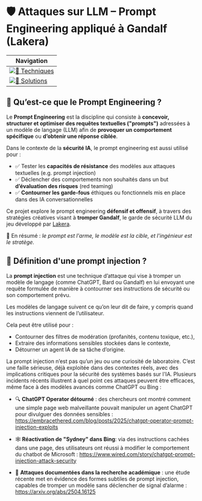 # 🛡️ Attaques sur LLM – Prompt Engineering appliqué à Gandalf (Lakera)


| Navigation |
|------------|
| [![🧠 Techniques](https://img.shields.io/badge/-Techniques-blue?style=for-the-badge)](PROMPTS.md) |
| [![🧪 Solutions](https://img.shields.io/badge/-Solutions-green?style=for-the-badge)](SOLUTIONS.md) |



## 🧠 Qu’est-ce que le Prompt Engineering ?

Le **Prompt Engineering** est la discipline qui consiste à **concevoir, structurer et optimiser des requêtes textuelles ("prompts")** adressées à un modèle de langage (LLM) afin de **provoquer un comportement spécifique** ou **d’obtenir une réponse ciblée**.

Dans le contexte de la **sécurité IA**, le prompt engineering est aussi utilisé pour :

- ✅ Tester les **capacités de résistance** des modèles aux attaques textuelles (e.g. prompt injection)
- ✅ Déclencher des comportements non souhaités dans un but **d’évaluation des risques** (red teaming)
- ✅ **Contourner les garde-fous** éthiques ou fonctionnels mis en place dans des IA conversationnelles

Ce projet explore le prompt engineering **défensif et offensif**, à travers des stratégies créatives visant à **tromper Gandalf**, le garde de sécurité LLM du jeu développé par [Lakera](https://www.lakera.ai/).

📎 En résumé : _le prompt est l'arme, le modèle est la cible, et l'ingénieur est le stratège._


## 🧨 Définition d'une prompt injection ?

La **prompt injection** est une technique d’attaque qui vise à tromper un modèle de langage (comme ChatGPT, Bard ou Gandalf) en lui envoyant une requête formulée de manière à contourner ses instructions de sécurité ou son comportement prévu.

Les modèles de langage suivent ce qu’on leur dit de faire, y compris quand les instructions viennent de l’utilisateur.

Cela peut être utilisé pour :

* Contourner des filtres de modération (profanités, contenu toxique, etc.),
* Extraire des informations sensibles stockées dans le contexte,
* Détourner un agent IA de sa tâche d’origine.

La prompt injection n’est pas qu’un jeu ou une curiosité de laboratoire.
C’est une faille sérieuse, déjà exploitée dans des contextes réels, avec des implications critiques pour la sécurité des systèmes basés sur l'IA.
Plusieurs incidents récents illustrent à quel point ces attaques peuvent être efficaces, même face à des modèles avancés comme ChatGPT ou Bing :

* 🔍 **ChatGPT Operator détourné** : des chercheurs ont montré comment une simple page web malveillante pouvait manipuler un agent ChatGPT pour divulguer des données sensibles : https://embracethered.com/blog/posts/2025/chatgpt-operator-prompt-injection-exploits

* 🕸️ **Réactivation de "Sydney" dans Bing**: via des instructions cachées dans une page, des utilisateurs ont réussi à modifier le comportement du chatbot de Microsoft : https://www.wired.com/story/chatgpt-prompt-injection-attack-security

* 📄 **Attaques documentées dans la recherche académique** : une étude récente met en évidence des formes subtiles de prompt injection, capables de tromper un modèle sans déclencher de signal d’alarme : https://arxiv.org/abs/2504.16125






